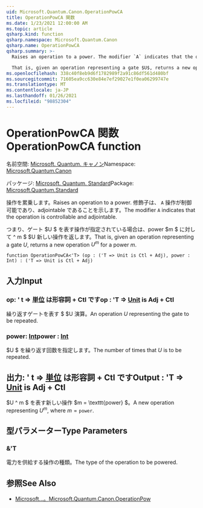 ```yaml
---
uid: Microsoft.Quantum.Canon.OperationPowCA
title: OperationPowCA 関数
ms.date: 1/23/2021 12:00:00 AM
ms.topic: article
qsharp.kind: function
qsharp.namespace: Microsoft.Quantum.Canon
qsharp.name: OperationPowCA
qsharp.summary: >-
  Raises an operation to a power. The modifier `A` indicates that the operation is controllable and adjointable.

  That is, given an operation representing a gate $U$, returns a new operation $U^m$ for a power $m$.
ms.openlocfilehash: 338c40f8eb9d6f1782989f2a91c86df561d480bf
ms.sourcegitcommit: 71605ea9cc630e84e7ef29027e1f0ea06299747e
ms.translationtype: MT
ms.contentlocale: ja-JP
ms.lasthandoff: 01/26/2021
ms.locfileid: "98852304"
---
```

# <a name="operationpowca-function"></a><span data-ttu-id="b5528-102">OperationPowCA 関数</span><span class="sxs-lookup"><span data-stu-id="b5528-102">OperationPowCA function</span></span>

<span data-ttu-id="b5528-103">名前空間: [Microsoft. Quantum. キャノン](xref:Microsoft.Quantum.Canon)</span><span class="sxs-lookup"><span data-stu-id="b5528-103">Namespace: [Microsoft.Quantum.Canon](xref:Microsoft.Quantum.Canon)</span></span>

<span data-ttu-id="b5528-104">パッケージ: [Microsoft. Quantum. Standard](https://nuget.org/packages/Microsoft.Quantum.Standard)</span><span class="sxs-lookup"><span data-stu-id="b5528-104">Package: [Microsoft.Quantum.Standard](https://nuget.org/packages/Microsoft.Quantum.Standard)</span></span>


<span data-ttu-id="b5528-105">操作を累乗します。</span><span class="sxs-lookup"><span data-stu-id="b5528-105">Raises an operation to a power.</span></span>
<span data-ttu-id="b5528-106">修飾子は、 `A` 操作が制御可能であり、adjointable であることを示します。</span><span class="sxs-lookup"><span data-stu-id="b5528-106">The modifier `A` indicates that the operation is controllable and adjointable.</span></span>

<span data-ttu-id="b5528-107">つまり、ゲート $U $ を表す操作が指定されている場合は、power $m $ に対して ^ m $ $U 新しい操作を返します。</span><span class="sxs-lookup"><span data-stu-id="b5528-107">That is, given an operation representing a gate $U$, returns a new operation $U^m$ for a power $m$.</span></span>

```qsharp
function OperationPowCA<'T> (op : ('T => Unit is Ctl + Adj), power : Int) : ('T => Unit is Ctl + Adj)
```


## <a name="input"></a><span data-ttu-id="b5528-108">入力</span><span class="sxs-lookup"><span data-stu-id="b5528-108">Input</span></span>

### <a name="op--t--unit--is-adj--ctl"></a><span data-ttu-id="b5528-109">op: ' t => [単位](xref:microsoft.quantum.lang-ref.unit)  は形容詞 + Ctl です</span><span class="sxs-lookup"><span data-stu-id="b5528-109">op : 'T => [Unit](xref:microsoft.quantum.lang-ref.unit)  is Adj + Ctl</span></span>

<span data-ttu-id="b5528-110">繰り返すゲートを表す $ $U 演算。</span><span class="sxs-lookup"><span data-stu-id="b5528-110">An operation $U$ representing the gate to be repeated.</span></span>


### <a name="power--int"></a><span data-ttu-id="b5528-111">power: [Int](xref:microsoft.quantum.lang-ref.int)</span><span class="sxs-lookup"><span data-stu-id="b5528-111">power : [Int](xref:microsoft.quantum.lang-ref.int)</span></span>

<span data-ttu-id="b5528-112">$U $ を繰り返す回数を指定します。</span><span class="sxs-lookup"><span data-stu-id="b5528-112">The number of times that $U$ is to be repeated.</span></span>



## <a name="output--t--unit--is-adj--ctl"></a><span data-ttu-id="b5528-113">出力: ' t => [単位](xref:microsoft.quantum.lang-ref.unit)  は形容詞 + Ctl です</span><span class="sxs-lookup"><span data-stu-id="b5528-113">Output : 'T => [Unit](xref:microsoft.quantum.lang-ref.unit)  is Adj + Ctl</span></span>

<span data-ttu-id="b5528-114">$U ^ m $ を表す新しい操作 $m = \texttt{power} $。</span><span class="sxs-lookup"><span data-stu-id="b5528-114">A new operation representing $U^m$, where $m = \texttt{power}$.</span></span>

## <a name="type-parameters"></a><span data-ttu-id="b5528-115">型パラメーター</span><span class="sxs-lookup"><span data-stu-id="b5528-115">Type Parameters</span></span>

### <a name="t"></a><span data-ttu-id="b5528-116">&</span><span class="sxs-lookup"><span data-stu-id="b5528-116">'T</span></span>

<span data-ttu-id="b5528-117">電力を供給する操作の種類。</span><span class="sxs-lookup"><span data-stu-id="b5528-117">The type of the operation to be powered.</span></span>

## <a name="see-also"></a><span data-ttu-id="b5528-118">参照</span><span class="sxs-lookup"><span data-stu-id="b5528-118">See Also</span></span>

- [<span data-ttu-id="b5528-119">Microsoft...。</span><span class="sxs-lookup"><span data-stu-id="b5528-119">Microsoft.Quantum.Canon.OperationPow</span></span>](xref:Microsoft.Quantum.Canon.OperationPow)